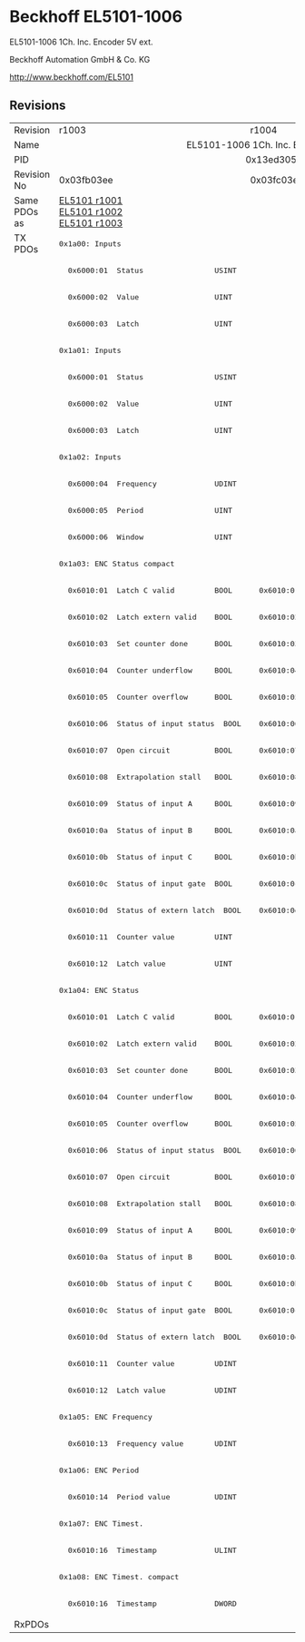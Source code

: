 # Beckhoff EL5101-1006

EL5101-1006 1Ch. Inc. Encoder 5V ext.

Beckhoff Automation GmbH & Co. KG

http://www.beckhoff.com/EL5101

## Revisions
<table>
<tr>
<td>Revision</td>
<td>r1003</td>
<td>r1004</td>
<td>r1005</td>
<td>r1006</td>
<td>r1007</td>
</tr>
<tr>
<td>Name</td>
<td colspan=5 align="center">EL5101-1006 1Ch. Inc. Encoder 5V ext.</td>
</tr>
<tr>
<td>PID</td>
<td colspan=5 align="center">0x13ed3052</td>
</tr>
<tr>
<td>Revision No</td>
<td>0x03fb03ee</td>
<td>0x03fc03ee</td>
<td>0x03fd03ee</td>
<td>0x03fe03ee</td>
<td>0x03ff03ee</td>
</tr>
<tr>
<td>Same PDOs as</td>
<td><a href="EL5101.md">EL5101 r1001</a><br/><a href="EL5101.md">EL5101 r1002</a><br/><a href="EL5101.md">EL5101 r1003</a></td>
<td colspan=4 align="center"><a href="EL5101.md">EL5101 r1004</a><br/><a href="EL5101.md">EL5101 r1005</a><br/><a href="EL5101.md">EL5101 r1006</a></td>
</tr>
<tr>
<td rowspan=52 valign=top>TX PDOs</td>
<td colspan=5 align="left"><pre>0x1a00: Inputs</pre></td>
<td></td>
</tr>
<tr>
<td colspan=5 align="left"><pre>  0x6000:01  Status                USINT</pre></td>
</tr>
<tr>
<td colspan=5 align="left"><pre>  0x6000:02  Value                 UINT</pre></td>
</tr>
<tr>
<td colspan=5 align="left"><pre>  0x6000:03  Latch                 UINT</pre></td>
</tr>
<tr>
<td colspan=5 align="left"><pre>0x1a01: Inputs</pre></td>
</tr>
<tr>
<td colspan=5 align="left"><pre>  0x6000:01  Status                USINT</pre></td>
</tr>
<tr>
<td colspan=5 align="left"><pre>  0x6000:02  Value                 UINT</pre></td>
</tr>
<tr>
<td colspan=5 align="left"><pre>  0x6000:03  Latch                 UINT</pre></td>
</tr>
<tr>
<td colspan=5 align="left"><pre>0x1a02: Inputs</pre></td>
</tr>
<tr>
<td colspan=5 align="left"><pre>  0x6000:04  Frequency             UDINT</pre></td>
</tr>
<tr>
<td colspan=5 align="left"><pre>  0x6000:05  Period                UINT</pre></td>
</tr>
<tr>
<td colspan=5 align="left"><pre>  0x6000:06  Window                UINT</pre></td>
</tr>
<tr>
<td colspan=5 align="left"><pre>0x1a03: ENC Status compact</pre></td>
</tr>
<tr>
<td><pre>  0x6010:01  Latch C valid         BOOL</pre></td>
<td colspan=4 align="left"><pre>  0x6010:01  Status__Latch C valid  BOOL</pre></td>
</tr>
<tr>
<td><pre>  0x6010:02  Latch extern valid    BOOL</pre></td>
<td colspan=4 align="left"><pre>  0x6010:02  Status__Latch extern valid  BOOL</pre></td>
</tr>
<tr>
<td><pre>  0x6010:03  Set counter done      BOOL</pre></td>
<td colspan=4 align="left"><pre>  0x6010:03  Status__Set counter done  BOOL</pre></td>
</tr>
<tr>
<td><pre>  0x6010:04  Counter underflow     BOOL</pre></td>
<td colspan=4 align="left"><pre>  0x6010:04  Status__Counter underflow  BOOL</pre></td>
</tr>
<tr>
<td><pre>  0x6010:05  Counter overflow      BOOL</pre></td>
<td colspan=4 align="left"><pre>  0x6010:05  Status__Counter overflow  BOOL</pre></td>
</tr>
<tr>
<td><pre>  0x6010:06  Status of input status  BOOL</pre></td>
<td colspan=4 align="left"><pre>  0x6010:06  Status__Status of input status  BOOL</pre></td>
</tr>
<tr>
<td><pre>  0x6010:07  Open circuit          BOOL</pre></td>
<td colspan=4 align="left"><pre>  0x6010:07  Status__Open circuit  BOOL</pre></td>
</tr>
<tr>
<td><pre>  0x6010:08  Extrapolation stall   BOOL</pre></td>
<td colspan=4 align="left"><pre>  0x6010:08  Status__Extrapolation stall  BOOL</pre></td>
</tr>
<tr>
<td><pre>  0x6010:09  Status of input A     BOOL</pre></td>
<td colspan=4 align="left"><pre>  0x6010:09  Status__Status of input A  BOOL</pre></td>
</tr>
<tr>
<td><pre>  0x6010:0a  Status of input B     BOOL</pre></td>
<td colspan=4 align="left"><pre>  0x6010:0a  Status__Status of input B  BOOL</pre></td>
</tr>
<tr>
<td><pre>  0x6010:0b  Status of input C     BOOL</pre></td>
<td colspan=4 align="left"><pre>  0x6010:0b  Status__Status of input C  BOOL</pre></td>
</tr>
<tr>
<td><pre>  0x6010:0c  Status of input gate  BOOL</pre></td>
<td colspan=4 align="left"><pre>  0x6010:0c  Status__Status of input gate  BOOL</pre></td>
</tr>
<tr>
<td><pre>  0x6010:0d  Status of extern latch  BOOL</pre></td>
<td colspan=4 align="left"><pre>  0x6010:0d  Status__Status of extern latch  BOOL</pre></td>
</tr>
<tr>
<td colspan=5 align="left"><pre>  0x6010:11  Counter value         UINT</pre></td>
</tr>
<tr>
<td colspan=5 align="left"><pre>  0x6010:12  Latch value           UINT</pre></td>
</tr>
<tr>
<td colspan=5 align="left"><pre>0x1a04: ENC Status</pre></td>
</tr>
<tr>
<td><pre>  0x6010:01  Latch C valid         BOOL</pre></td>
<td colspan=4 align="left"><pre>  0x6010:01  Status__Latch C valid  BOOL</pre></td>
</tr>
<tr>
<td><pre>  0x6010:02  Latch extern valid    BOOL</pre></td>
<td colspan=4 align="left"><pre>  0x6010:02  Status__Latch extern valid  BOOL</pre></td>
</tr>
<tr>
<td><pre>  0x6010:03  Set counter done      BOOL</pre></td>
<td colspan=4 align="left"><pre>  0x6010:03  Status__Set counter done  BOOL</pre></td>
</tr>
<tr>
<td><pre>  0x6010:04  Counter underflow     BOOL</pre></td>
<td colspan=4 align="left"><pre>  0x6010:04  Status__Counter underflow  BOOL</pre></td>
</tr>
<tr>
<td><pre>  0x6010:05  Counter overflow      BOOL</pre></td>
<td colspan=4 align="left"><pre>  0x6010:05  Status__Counter overflow  BOOL</pre></td>
</tr>
<tr>
<td><pre>  0x6010:06  Status of input status  BOOL</pre></td>
<td colspan=4 align="left"><pre>  0x6010:06  Status__Status of input status  BOOL</pre></td>
</tr>
<tr>
<td><pre>  0x6010:07  Open circuit          BOOL</pre></td>
<td colspan=4 align="left"><pre>  0x6010:07  Status__Open circuit  BOOL</pre></td>
</tr>
<tr>
<td><pre>  0x6010:08  Extrapolation stall   BOOL</pre></td>
<td colspan=4 align="left"><pre>  0x6010:08  Status__Extrapolation stall  BOOL</pre></td>
</tr>
<tr>
<td><pre>  0x6010:09  Status of input A     BOOL</pre></td>
<td colspan=4 align="left"><pre>  0x6010:09  Status__Status of input A  BOOL</pre></td>
</tr>
<tr>
<td><pre>  0x6010:0a  Status of input B     BOOL</pre></td>
<td colspan=4 align="left"><pre>  0x6010:0a  Status__Status of input B  BOOL</pre></td>
</tr>
<tr>
<td><pre>  0x6010:0b  Status of input C     BOOL</pre></td>
<td colspan=4 align="left"><pre>  0x6010:0b  Status__Status of input C  BOOL</pre></td>
</tr>
<tr>
<td><pre>  0x6010:0c  Status of input gate  BOOL</pre></td>
<td colspan=4 align="left"><pre>  0x6010:0c  Status__Status of input gate  BOOL</pre></td>
</tr>
<tr>
<td><pre>  0x6010:0d  Status of extern latch  BOOL</pre></td>
<td colspan=4 align="left"><pre>  0x6010:0d  Status__Status of extern latch  BOOL</pre></td>
</tr>
<tr>
<td colspan=5 align="left"><pre>  0x6010:11  Counter value         UDINT</pre></td>
</tr>
<tr>
<td colspan=5 align="left"><pre>  0x6010:12  Latch value           UDINT</pre></td>
</tr>
<tr>
<td colspan=5 align="left"><pre>0x1a05: ENC Frequency</pre></td>
</tr>
<tr>
<td colspan=5 align="left"><pre>  0x6010:13  Frequency value       UDINT</pre></td>
</tr>
<tr>
<td colspan=5 align="left"><pre>0x1a06: ENC Period</pre></td>
</tr>
<tr>
<td colspan=5 align="left"><pre>  0x6010:14  Period value          UDINT</pre></td>
</tr>
<tr>
<td colspan=5 align="left"><pre>0x1a07: ENC Timest.</pre></td>
</tr>
<tr>
<td colspan=5 align="left"><pre>  0x6010:16  Timestamp             ULINT</pre></td>
</tr>
<tr>
<td colspan=5 align="left"><pre>0x1a08: ENC Timest. compact</pre></td>
</tr>
<tr>
<td colspan=5 align="left"><pre>  0x6010:16  Timestamp             DWORD</pre></td>
</tr>
<tr>
<td>RxPDOs</td>
<td colspan=5 align="left"></td>
</tr>
</table>
